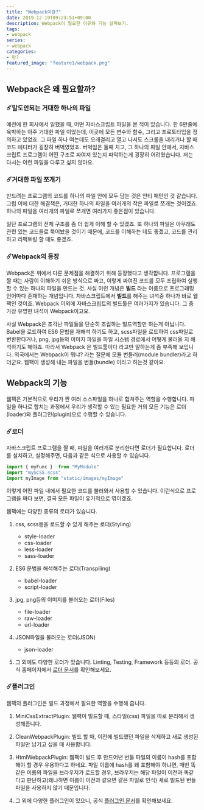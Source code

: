 ```yaml
---
title: "Webpack이란?"
date: 2019-12-19T09:23:51+09:00
description: Webpack이 필요한 이유와 기능 살펴보기.
tags:
- webpack
series:
- webpack
categories:
- 란?
featured_image: "feature1/webpack.png"
---
```


## Webpack은 왜 필요할까?

### ☄️말도안되는 거대한 하나의 파일

예전에 한 회사에서 일했을 때, 어떤 자바스크립트 파일을 본 적이 있습니다. 한 6만줄에 육박하는 아주 거대한 파일 이었는데, 이곳에 모든 변수와 함수, 그리고 프로토타입을 정의하고 있었죠. 그 파일 하나 여는데도 오래걸리고 열고 나서도 스크롤을 내리거나 할 때 코드 에디터가 굉장히 버벅였었죠. 버벅임은 둘째 치고, 그 하나의 파일 안에서, 자바스크립트 프로그램이 어떤 구조로 짜여져 있는지 파악하는게 굉장히 어려웠습니다. 저는 다시는 이런 파일을 다루고 싶지 않아요.

### ☄️거대한 파일 쪼개기

만드려는 프로그램의 코드를 하나의 파일 안에 모두 담는 것은 안티 패턴인 것 같습니다. 그럼 이에 대한 해결책은, 거대한 하나의 파일을 여러개의 작은 파일로 쪼개는 것이겠죠. 하나의 파일을 여러개의 파일로 쪼개면 여러가지 좋은점이 있습니다. 

일단 프로그램의 전체 구조를 좀 더 쉽게 이해 할 수 있겠죠. 또 하나의 파일은 아무래도 관련 있는 코드들로 묶어놨을 것이기 때문에, 코드를 이해하는 데도 좋겠고, 코드를 관리하고 리팩토링 할 때도 좋겠죠.

### ☄️Webpack의 등장

Webpack은 위에서 다룬 문제점을 해결하기 위해 등장했다고 생각합니다. 프로그램을 짤 때는 사람이 이해하기 쉬운 방식으로 짜고, 이렇게 짜여진 코드를 모두 조립하여 실행할 수 있는 하나의 파일을 만드는 것. 사실 이런 개념은 **빌드** 라는 이름으로 프로그래밍 언어마다 존재하는 개념입니다. 자바스크립트에서 **빌드**를 해주는 녀석중 하나가 바로 웹팩인 것이죠. Webpack 이외에 자바스크립트의 빌드툴은 여러가지가 있습니다. 그 중 가장 유명한 녀석이 Webpack이고요.

사실 Webpack은 조각난 파일들을 단순히 조립하는 빌드역할만 하는게 아닙니다. Babel을 로드하여 ES6 문법을 재해석 하기도 하고, scss파일을 로드하여 css파일로 변환한다거나, png, jpg등의 이미지 파일을 파일 시스템 경로에서 어떻게 불러올 지 해석하기도 해야죠. 따라서 Webpack 은 빌드툴이다 라고만 말하는게 좀 부족해 보입니다. 외국에서는 Webpack이 뭐냐? 라는 질문에 모듈 번들러(module bundler)라고 하더군요. 웹팩이 생성해 내는 파일을 번들(bundle) 이라고 하는것 같아요.

## Webpack의 기능

웹팩은 기본적으로 우리가 짠 여러 소스파일을 하나로 합쳐주는 역할을 수행합니다. 파일을 하나로 합치는 과정에서 우리가 생각할 수 있는 필요한  거의 모든 기능은 로더(loader)와 플러그인(plugin)으로 수행할 수 있습니다.

### ☄️로더

자바스크립트 프로그램을 짤 때, 파일을 여러개로 분리한다면 로더가 필요합니다. 로더를 설치하고, 설정해주면, 다음과 같은 식으로 사용할 수 있습니다.

```javascript
import { myFunc }  from "MyModule"
import "mySCSS.scss"
import myImage from "static/images/myImage"
```

이렇게 어떤 파일 내에서 필요한 코드를 불러와서 사용할 수 있습니다. 이런식으로 프로그램을 짜다 보면, 결국 모든 파일이 유기적으로 엮이겠죠. 

웹팩에는 다양한 종류의 로더가 있습니다.

1. css, scss등을 로드할 수 있게 해주는 로더(Styling)
    
    - style-loader
    - css-loader
    - less-loader
    - sass-loader

2. ES6 문법을 해석해주는 로더(Transpiling)

    - babel-loader
    - script-loader

3. jpg, png등의 이미지를 불러오는 로더(Files)

    - file-loader
    - raw-loader
    - url-loader

4. JSON파일을 불러오는 로더(JSON)

    - json-loader

5. 그 외에도 다양한 로더가 있습니다. Linting, Testing, Framework 등등의 로더. 공식 홈페이지에서 [로더 문서](https://webpack.js.org/loaders/)를 확인해보세요.

### ☄️플러그인

웹팩의 플러그인은 빌드 과정에서 필요한 역할을 수행해 줍니다.

1. MiniCssExtractPlugin: 웹팩이 빌드할 때, 스타일(css) 파일을 따로 분리해서 생성해줍니다.

2. CleanWebpackPlugin: 빌드 할 때, 이전에 빌드했던 파일을 삭제하고 새로 생성된 파일만 남기고 싶을 때 사용합니다.

3. HtmlWebpackPlugin:  웹팩이 빌드 후 만드어낸 번들 파일의 이름이 hash를 포함해야 할 경우 유용하다고 하네요. 파일 이름에 hash를 왜 포함해야 하냐면, 매번 똑같은 이름의 파일을 브라우저가 로드할 경우, 브라우저는 해당 파일이 이전과 똑같다고 판단하고(왜냐하면 이름이 이전과 같으면 같은 파일로 인식) 새로 빌드된 번들파일을 사용하지 않기 때문입니다.

4. 그 외에 다양한 플러그인이 있으니, 공식 [플러그인 문서](https://webpack.js.org/plugins/)를 확인해보세요.